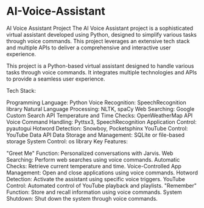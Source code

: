 # AI-Voice-Assistant
AI Voice Assistant Project  The AI Voice Assistant project is a sophisticated virtual assistant developed using Python, designed to simplify various tasks through voice commands. This project leverages an extensive tech stack and multiple APIs to deliver a comprehensive and interactive user experience.

This project is a Python-based virtual assistant designed to handle various tasks through voice commands. It integrates multiple technologies and APIs to provide a seamless user experience.

Tech Stack:

Programming Language: Python
Voice Recognition: SpeechRecognition library
Natural Language Processing: NLTK, spaCy
Web Searching: Google Custom Search API
Temperature and Time Checks: OpenWeatherMap API
Voice Command Handling: Pyttsx3, SpeechRecognition
Application Control: pyautogui
Hotword Detection: Snowboy, Pocketsphinx
YouTube Control: YouTube Data API
Data Storage and Management: SQLite or file-based storage
System Control: os library
Key Features:

"Greet Me" Function: Personalized conversations with Jarvis.
Web Searching: Perform web searches using voice commands.
Automatic Checks: Retrieve current temperature and time.
Voice-Controlled App Management: Open and close applications using voice commands.
Hotword Detection: Activate the assistant using specific voice triggers.
YouTube Control: Automated control of YouTube playback and playlists.
"Remember" Function: Store and recall information using voice commands.
System Shutdown: Shut down the system through voice commands.
